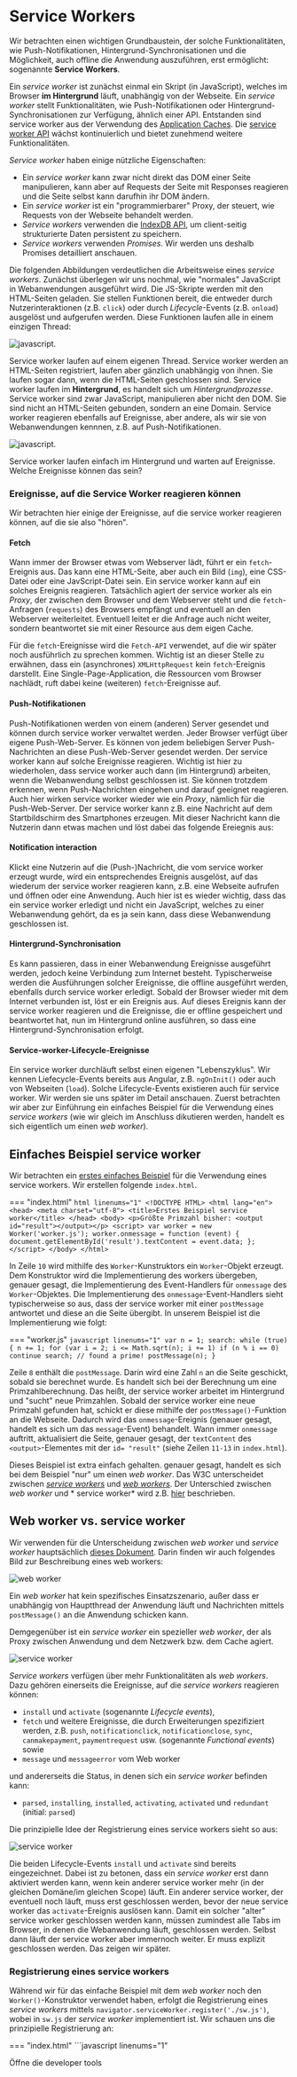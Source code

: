 # Service Workers

Wir betrachten einen wichtigen Grundbaustein, der solche Funktionalitäten, wie Push-Notifikationen, Hintergrund-Synchronisationen und die Möglichkeit, auch offline die Anwendung auszuführen, erst ermöglicht: sogenannte **Service Workers**.

Ein *service worker* ist zunächst einmal ein Skript (in JavaScript), welches im Browser **im Hintergrund** läuft, unabhängig von der Webseite. Ein *service worker* stellt Funktionalitäten, wie Push-Notifikationen oder Hintergrund-Synchronisationen zur Verfügung, ähnlich einer API. Entstanden sind service worker aus der Verwendung des [Application Caches](https://www.html5rocks.com/en/tutorials/appcache/beginner/). Die [service worker API](https://developer.mozilla.org/de/docs/Web/API/Service_Worker_API) wächst kontinuierlich und bietet zunehmend weitere Funktionalitäten. 

*Service worker* haben einige nützliche Eigenschaften:

- Ein *service worker* kann zwar nicht direkt das DOM einer Seite manipulieren, kann aber auf Requests der Seite mit Responses reagieren und die Seite selbst kann darufhin ihr DOM ändern. 
- Ein *service worker* ist ein "programmierbarer" Proxy, der steuert, wie Requests von der Webseite behandelt werden.
- *Service workers* verwenden die [IndexDB API](https://developer.mozilla.org/en-US/docs/Web/API/IndexedDB_API), um client-seitig strukturierte Daten persistent zu speichern. 
- *Service workers* verwenden *Promises*. Wir werden uns deshalb Promises detailliert anschauen. 

Die folgenden Abbildungen verdeutlichen die Arbeitsweise eines *service workers*. Zunächst überlegen wir uns nochmal, wie "normales" JavaScript in Webanwendungen ausgeführt wird. Die JS-Skripte werden mit den HTML-Seiten geladen. Sie stellen Funktionen bereit, die entweder durch Nutzerinteraktionen (z.B. `click`) oder durch *Lifecycle*-Events (z.B. `onload`) ausgelöst und aufgerufen werden. Diese Funktionen laufen alle in einem einzigen Thread:

![javascript](./files/19_serviceworker.png). 

Service worker laufen auf einem eigenen Thread. Service worker werden an HTML-Seiten registriert, laufen aber gänzlich unabhängig von ihnen. Sie laufen sogar dann, wenn die HTML-Seiten geschlossen sind. Service worker laufen im **Hintergrund**, es handelt sich um *Hintergrundprozesse*. Service worker sind zwar JavaScript, manipulieren aber nicht den DOM. Sie sind nicht an HTML-Seiten gebunden, sondern an eine Domain. Service worker reagieren ebenfalls auf Ereignisse, aber andere, als wir sie von Webanwendungen kennnen, z.B. auf Push-Notifikationen. 

![javascript](./files/20_serviceworker.png). 

Service worker laufen einfach im Hintergrund und warten auf Ereignisse. Welche Ereignisse können das sein?

### Ereignisse, auf die Service Worker reagieren können

Wir betrachten hier einige der Ereignisse, auf die service worker reagieren können, auf die sie also "hören". 

#### Fetch

Wann immer der Browser etwas vom Webserver lädt, führt er ein `fetch`-Ereignis aus. Das kann eine HTML-Seite, aber auch ein Bild (`img`), eine CSS-Datei oder eine JavScript-Datei sein. Ein service worker kann auf ein solches Ereignis reagieren. Tatsächlich agiert der service worker als ein *Proxy*, der zwischen dem Browser und dem Webserver steht und die `fetch`-Anfragen (`requests`) des Browsers empfängt und eventuell an den Webserver weiterleitet. Eventuell leitet er die Anfrage auch nicht weiter, sondern beantwortet sie mit einer Resource aus dem eigen Cache. 

Für die `fetch`-Ereignisse wird die `Fetch-API` verwendet, auf die wir später noch ausführlich zu sprechen kommen. Wichtig ist an dieser Stelle zu erwähnen, dass ein (asynchrones) `XMLHttpRequest` kein `fetch`-Ereignis darstellt. Eine Single-Page-Application, die Ressourcen vom Browser nachlädt, ruft dabei keine (weiteren) `fetch`-Ereignisse auf. 

#### Push-Notifikationen

Push-Notifikationen werden von einem (anderen) Server gesendet und können durch service worker verwaltet werden. Jeder Browser verfügt über eigene Push-Web-Server. Es können von jedem beliebigen Server Push-Nachrichten an diese Push-Web-Server gesendet werden. Der service worker kann auf solche Ereignisse reagieren. Wichtig ist hier zu wiederholen, dass service worker auch dann (im Hintergrund) arbeiten, wenn die Webanwendung selbst geschlossen ist. Sie können trotzdem erkennen, wenn Push-Nachrichten eingehen und darauf geeignet reagieren. Auch hier wirken service worker wieder wie ein *Proxy*, nämlich für die Push-Web-Server. Der service worker kann z.B. eine Nachricht auf dem Startbildschirm des Smartphones erzeugen. Mit dieser Nachricht kann die Nutzerin dann etwas machen und löst dabei das folgende Ereiegnis aus:

#### Notification interaction

Klickt eine Nutzerin auf die (Push-)Nachricht, die vom service worker erzeugt wurde, wird ein entsprechendes Ereignis ausgelöst, auf das wiederum der service worker reagieren kann, z.B. eine Webseite aufrufen und öffnen oder eine Anwendung. Auch hier ist es wieder wichtig, dass das ein service worker erledigt und nicht ein JavaScript, welches zu einer Webanwendung gehört, da es ja sein kann, dass diese Webanwendung geschlossen ist.

#### Hintergrund-Synchronisation

Es kann passieren, dass in einer Webanwendung Ereignisse ausgeführt werden, jedoch keine Verbindung zum Internet besteht. Typischerweise werden die Ausführungen solcher Ereignisse, die offline ausgeführt werden, ebenfalls durch service worker erledigt. Sobald der Browser wieder mit dem Internet verbunden ist, löst er ein Ereignis aus. Auf dieses Ereignis kann der service worker reagieren und die Ereignisse, die er offline gespeichert und beantwortet hat, nun im Hintergrund online ausführen, so dass eine Hintergrund-Synchronisation erfolgt. 

#### Service-worker-Lifecycle-Ereignisse

Ein service worker durchläuft selbst einen eigenen "Lebenszyklus". Wir kennen Liefecycle-Events bereits aus Angular, z.B. `ngOnInit()` oder auch von Webseiten (`load`). Solche Lifecycle-Events existieren auch für service worker. Wir werden sie uns später im Detail anschauen. Zuerst betrachten wir aber zur Einführung ein einfaches Beispiel für die Verwendung eines *service workers* (wie wir gleich im Anschluss dikutieren werden, handelt es sich eigentlich um einen *web worker*). 

## Einfaches Beispiel service worker

Wir betrachten ein [erstes einfaches Beispiel](https://html.spec.whatwg.org/multipage/workers.html#a-background-number-crunching-worker) für die Verwendung eines service workers. Wir erstellen folgende `index.html`. 

=== "index.html"
	```html linenums="1"
	<!DOCTYPE HTML>
	<html lang="en">
	<head>
	    <meta charset="utf-8">
	    <title>Erstes Beispiel service worker</title>
	</head>
	<body>
	<p>Größte Primzahl bisher: <output id="result"></output></p>
	<script>
	    var worker = new Worker('worker.js');
	    worker.onmessage = function (event) {
	        document.getElementById('result').textContent = event.data;
	    };
	</script>
	</body>
	</html>
	```

In Zeile `10` wird mithilfe des `Worker`-Kunstruktors ein `Worker`-Objekt erzeugt. Dem Konstruktor wird die Implementierung des workers übergeben, genauer gesagt, die Implementierung des Event-Handlers für `onmessage` des `Worker`-Objektes. Die Implementierung des `onmessage`-Event-Handlers sieht typischerweise so aus, dass der service worker mit einer `postMessage` antwortet und diese an die Seite übergibt. In unserem Beispiel ist die Implementierung wie folgt: 

=== "worker.js"
	```javascript linenums="1"
	var n = 1;
	search: while (true) {
	    n += 1;
	    for (var i = 2; i <= Math.sqrt(n); i += 1)
	        if (n % i == 0)
	            continue search;
	    // found a prime!
	    postMessage(n);
	}
	```

Zeile `8` enthält die `postMessage`. Darin wird eine Zahl `n` an die Seite geschickt, sobald sie berechnet wurde. Es handelt sich bei der Berechnung um eine Primzahlberechnung. Das heißt, der service worker arbeitet im Hintergrund und "sucht" neue Primzahlen. Sobald der service worker eine neue Primzahl gefunden hat, schickt er diese mithilfe der `postMessage()`-Funktion an die Webseite. Dadurch wird das `onmessage`-Ereignis (genauer gesagt, handelt es sich um das `message`-Event) behandelt. Wann immer `onmessage` auftritt, aktualisiert die Seite, genauer gesagt, der `textContent` des `<output>`-Elementes mit der `id= "result"` (siehe Zeilen `11-13` in `index.html`). 

Dieses Beispiel ist extra einfach gehalten. genauer gesagt, handelt es sich bei dem Beispiel "nur" um einen *web worker*. Das W3C unterscheidet zwischen [*service workers*](https://www.w3.org/TR/service-workers/) und [*web workers*](https://html.spec.whatwg.org/multipage/workers.html#workers). Der Unterschied zwischen *web worker* und * service worker* wird z.B. [hier](https://bitsofco.de/web-workers-vs-service-workers-vs-worklets/) beschrieben. 

## Web worker vs. service worker

Wir verwenden für die Unterscheidung zwischen *web worker* und *service worker*  hauptsächlich [dieses Dokument](https://bitsofco.de/web-workers-vs-service-workers-vs-worklets/). Darin finden wir auch folgendes Bild zur Beschreibung eines web workers:

![web worker](./files/03_webworker.png)

Ein *web worker* hat kein spezifisches Einsatzszenario, außer dass er unabhängig von Hauptthread der Anwendung läuft und Nachrichten mittels `postMessage()` an die Anwendung schicken kann. 

Demgegenüber ist ein *service worker* ein spezieller *web worker*, der als Proxy zwischen Anwendung und dem Netzwerk bzw. dem Cache agiert. 

![service worker](./files/04_serviceworker.png)

*Service workers* verfügen über mehr Funktionalitäten als *web workers*. Dazu gehören einerseits die Ereignisse, auf die *service workers* reagieren können:

- `install` und `activate` (sogenannte *Lifecycle events*),
- `fetch` und weitere Ereignisse, die durch Erweiterungen spezifiziert werden, z.B. `push`, `notificationclick`, `notificationclose`, `sync`, `canmakepayment`, `paymentrequest` usw. (sogenannte *Functional events*) sowie
- `message` und `messageerror` vom Web worker

und andererseits die Status, in denen sich ein *service worker* befinden kann:

- `parsed`, `installing`, `installed`, `activating`, `activated` und `redundant` (initial: `parsed`)

Die prinzipielle Idee der Registrierung eines service workers sieht so aus:

![service worker](./files/21_serviceworker.png)

Die beiden Lifecycle-Events `install` und `activate` sind bereits eingezeichnet. Dabei ist zu betonen, dass ein *service worker*  erst dann aktiviert werden kann, wenn kein anderer service worker mehr (in der gleichen Domäne/im gleichen Scope) läuft. Ein anderer service worker, der eventuell noch läuft, muss erst geschlossen werden, bevor der neue service worker das `activate`-Ereignis auslösen kann. Damit ein solcher "alter" service worker geschlossen werden kann, müssen zumindest alle Tabs im Browser, in denen die Webanwendung läuft, geschlossen werden. Selbst dann läuft der service worker aber immernoch weiter. Er muss explizit geschlossen werden. Das zeigen wir später. 

### Registrierung eines service workers

Während wir für das einfache Beispiel mit dem *web worker* noch den `Worker()`-Konstruktor verwendet haben, erfolgt die Registrierung eines *service workers* mittels `navigator.serviceWorker.register('./sw.js')`, wobei in `sw.js` der *service worker* implementiert ist. Wir schauen uns die prinzipielle Registrierung an:

=== "index.html"
	```javascript linenums="1"
	<!DOCTYPE HTML>
	<html lang="en">
	<head>
	    <meta charset="utf-8">
	    <title>Erstes Beispiel service worker</title>
	</head>
	<body>
	<p>Öffne die developer tools</p>
	<script>
	    
	    if ('serviceWorker' in navigator) {
	        // Register a service worker hosted at the root of the
	        // site using the default scope.
	        navigator.serviceWorker.register('./sw.js').then(function(registration) {
	            console.log('Service worker registration succeeded:', registration);
	            console.log('Scope ist ' + registration.scope);
	            // At this point, you can optionally do something
	            // with registration. See https://developer.mozilla.org/en-US/docs/Web/API/ServiceWorkerRegistration
	        }).catch(function(error) {
	            console.log('Service worker registration failed:', error);
	        });

	        // Independent of the registration, let's also display
	        // information about whether the current page is controlled
	        // by an existing service worker, and when that
	        // controller changes.

	        // First, do a one-off check if there's currently a
	        // service worker in control.
	        if (navigator.serviceWorker.controller) {
	            console.log('This page is currently controlled by:', navigator.serviceWorker.controller);
	        }

	        // Then, register a handler to detect when a new or
	        // updated service worker takes control.
	        navigator.serviceWorker.oncontrollerchange = function() {
	            console.log('This page is now controlled by:', navigator.serviceWorker.controller);
	        };
	    } else {
	        console.log('Service workers are not supported.');
	    }
	</script>
	</body>
	</html>
	```

Wir haben hier die registrierung des *service workers* innerhalb des `<script>`-Elementes. Besser (und das werden wir später auch immer machen) ist die Erstellung einer eigenen `.js`-Datei dafür. 

Wenn wir die `Developer Tools` öffnen, sehen wir auf der `Console` folgende Ausgabe:

![devtools](./files/05_devtools.png)

Für diejenigen, für die das Registrierungs-Beispiel oben zu lang ist, hier die Version von [W3C](https://www.w3.org/TR/service-workers/#document-context):

```javascript linenums="1"
// scope defaults to the path the script sits in
// "/" in this example
navigator.serviceWorker.register("/serviceworker.js").then(registration => {
  console.log("success!");
  if (registration.installing) {
    registration.installing.postMessage("Howdy from your installing page.");
  }
}, err => {
  console.error("Installing the worker failed!", err);
});
```



### Registrierung eines service workers in HTW-Insta

Nun, da wir wissen, wie die Registrierung eines service workers prinzipiell funktioniert, fügen wir unserem `HTW-Insta`-Beispiel einen solchen hinzu. Den aktuellen Stand der Anwendung finden Sie unter [IKT-PWA-02](https://github.com/jfreiheit/IKT-PWA-02). Das ist die Version, in der bereits das Web-App-Manifest enthalten ist. 

Zunächst beachten wir noch einen besonderen Eintrag in der `package.json`:

=== "package.json"
	```json linenums="1" hl_lines="7"
	{
	  "name": "IKT-PWA-02",
	  "version": "1.0.0",
	  "description": "Grundgerüst einer PWA mit Web-App-Manifest",
	  "main": "index.js",
	  "scripts": {
	    "start": "http-server -c-1"
	  },
	  "keywords": ["pwa", "progressive", "web", "app", "ikt", "htw", "fiw"],
	  "author": "J. freiheit",
	  "license": "ISC",
	  "devDependencies": {
	    "http-server": "^14.1.0"
	  }
	}
	```

In Zeile `7` wird definiert, dass wir bei Aufruf des `npm start`-Befehls den Webserver `http-server` starten. Das Argument `-c-1` besagt, dass wir für diesen Server **nicht** den Browser-Cache verwenden wollen. Jede datei, die wir somit vom Webserver anfordern, wird somit auch tatsächlich neu geladen. Stattdessen wollen wir nämlich nur den Cache des service workers verwenden. 

Für unseren service worker erstellen wir uns im `public`-Ordner eine Datei `sw.js`. Da der service worker im `public`-Ordner angelegt wird, ist sein Scope unsere komplette Webanwendung. Wollten wir z.B. einen service worker, der nur für unsere Hilfe-Seiten zuständig ist, so hätten wir die Datei im `help`-Ordner erzeugt. 

Um unseren service worker zu registrieren, müssen wir ihn in alle unsere HTML-Seiten einbinden. Wir haben die `/public/index.html`-Datei und die `/public/help/index.html`. Dort könnten wir innerhalb des eines `<script>`-Elementes die Registrierung durchführen. Da wir aber bereits in beiden Dateien die Datei `public/src/js/app.js` einbinden, erledigen wir die Registrierung einfach dort. Dann ist sie nur an einer Stelle und wir müssen die HTML-Dateien nicht anpassen. In die `/public/src/js/app.js` schreiben wir nun Folgendes:

=== "/public/src/js/app.js"
	```javascript linenums="1" 
	if ('serviceWorker' in navigator) {
	    navigator.serviceWorker
	        .register('/sw.js')
	        .then(function() {
	            console.log('service worker registriert')
	        });
	}
	``` 

Starten unserer Anwendung und Aufruf im Browser ergibt die Ausgabe `service worker registriert` in der Konsole der DevTools. 

![service worker](./files/22_serviceworker.png)

Im Zusammenhang mit service workern gibt es folgendes zu beachten:

> service worker funktionieren nur mit https oder auf localhost!

Wundern Sie sich also nicht, wenn Ihr service worker nicht funktioniert, sobald Sie Ihre Anwendung auf einem Webserver ausführen, der `https` nicht unterstützt. Anleitungen, wie Sie einen Webserver für `https` konfigurieren, finden Sie z.B. [hier](https://letsencrypt.org/getting-started/). Schauen Sie ansonsten auch [hier](../tools/#https-fur-localhost) und [hier](../tools/#https-fur-webserver).

### Service worker: Life-Cycle-Ereignisse behandeln

Nun implementieren wir den service worker. Wir haben ihn bereits registriert, aber die Datei `sw.js` ist noch leer. Die grundlegende Idee eines service workers ist es, Ereignisse zu behandeln. Wir werden unserem service worker also eine Reihe von `addEventListener()`-Funktionen hinzufügen. Diese Funktion kennen wir bereits aus "normalem" JavaScript-Code. Dort haben häufig so etwas wie `addEventListener('click', function() { /* ... */ })` geschrieben. Das `click`-Ereignis hat aber keine Relevanz für service worker, da ein service worker keine Auswirkungen auf das DOM hat. Vielmehr reagiert ein service worker auf Ereignisse, die wir bereits [oben](./#web-worker-vs-service-worker) beschrieben haben. Wir fügen unserem service worker Ereignisbehandlungen hinzu:

=== "/public/sw.js"
	```javascript linenums="1" 
	self.addEventListener('install', function(event) {
	    console.log('service worker --> installing ...', event);
	})

	self.addEventListener('activate', function(event) {
	    console.log('service worker --> activating ...', event);
	    return self.clients.claim();
	})
	``` 

Wir melden uns also an zwei Ereignisse an: an das `install`-Ereignis und das `activate`-Ereignis. Beide Ereignisse sind auch gut [hier](https://developers.google.com/web/fundamentals/primers/service-workers/lifecycle) beschrieben. Beide Ereignisbehandlungen sind zunächst einfache Ausgaben auf die Konsole.

Zwei Sachen sind noch erwähnenswert: erstens wird `self` verwendet, um auf den service worker zu referenzieren. Für Erläuterungen über den Unterschied von `this` und `self` können Sie sich z.B. [hier](https://stackoverflow.com/questions/16875767/difference-between-this-and-self-in-javascript/) informieren. Grundsätzlich ist es so, dass mit `self` auf den gesamten Scope referenziert wird. In Webanwendungen ist der Scope häufig `window`, hier ist es aber die Domain, die den Scope des service workers beschreibt. Wir referenzieren also nicht auf den service worker selbst, sondern auf seinen Scope. 

Die zweite erwähnenswerte Sache steht in Zeile `7`. Wenn ein service worker registriert ist, dann "kontrolliert" er nicht automatisch alle Webseiten in seiner Domain. Erst durch das Neuladen dieser Seiten gelangen sie unter seine Kontrolle. Mithilfe der `claim()`-Funktion aus dem Interface `Clients` übernimmt der service worker die Kontrolle aber sofort, d.h. ohne ein Neuladen der Site. Einzige Ausnahme ist die Seite, die aktuell im Browser gezeigt wird. Für diese muss tatsächlich ein Reload durchgeführt werden. Weitere Informationen dazu finden Sie auch [hier](https://developers.google.com/web/fundamentals/primers/service-workers/lifecycle).

Wenn wir die Anwendung nun starten und dann im Browser aufrufen, erhalten wir folgende Ausgabe auf der Konsole:

![service worker](./files/23_serviceworker.png)

Wir sehen, dass das `install`-Ereignis ausgelöst wurde, aber offensichtlich nicht das `activate`-Ereignis. Warum wurde das `activate`-Ereignis nicht ausgelöst? Darum kümmern wir uns im folgenden Abschnitt.

Noch eine kurze Bemerkung zur Reihenfolge der Ausgaben auf der Konsole. Auf der Konsole haben wir folgende Ausgaben:

```bash
service worker registriert
service worker --> installing ...
```

Das verwundert wahrscheinlich, weil das `install`-Event ausgelöst wird, bevor der service worker (existiert und) registriert werden kann. Also müssten die Ausgaben eigentlich in der anderen Reihenfolge erscheinen. Wir erinnern uns (siehe zweite Abbildung ganz oben in diesem Kapitel): der service worker läuft auf einem anderen Thread, als das "normale" JavaScript unserer Webanwendung. Also laufen `app.js` und `sw.js` auf verschiedenen Threads. In welchem dieser beiden Threads nun zuerst eine Ausgabe erfolgt, hängt von vielen verschiedenen Faktoren ab, lässt sich aber auch nicht beeinflussen. Dieses Mal war es so, dass der `app.js`-Thread schneller mit der Ausgabe war, als der `sw.js`-Thread. Das kann beim nächsten Mal schon anders sein. Wichtig ist, dass wir wissen, dass diese beiden Threads gänzlich nebenläufig und unabhängig voneinander laufen. Sollten sich dabei Ausgaben "überholen", dann ist das kein Bug, sondern ein Feature. 

#### Service worker aktualisieren und aktivieren

Warum wurde das `activate`-Ereignis nicht ausgelöst? Dazu werfen wir einen Blick in unsere DevTools. Wir wählen den Reiter `Application` und dann im linken Menü unter `Application` den Menüpunkt `Service Woorkers`:

![service worker](./files/24_serviceworker.png)

Wir sehen, dass der service worker im Status des Aktivierens ist, aber noch darauf wartet, aktiviert zu sein (`waiting to activate`). Hierzu ist es wichtig zu wissen:

- solange Sie im Browser (mindestens) einen Tab mit Ihrer Webanwendung offen haben, wird ein neuer service worker zwar installiert und registriert, aber nicht aktiviert,
- das liegt daran, dass die offene Seite eventuell noch mit einem alten service worker kommuniziert (evtl. hat der alte service worker noch etwas im Cache, das mit der Webanwendung synchronisiert werden müsste).

Wenn wir den Tab mit unserer Anwendung schließen und ihn erneut öffnen, dann sehen wir: 

![service worker](./files/25_serviceworker.png)

Es wurden also sowohl das `install`- als auch das `activate`-Ereignis ausgelöst. Auf der Konsole erscheint entsprechend:

![service worker](./files/26_serviceworker.png)

> Wenn Sie Ihren service worker aktualisiert haben, müssen Sie alle Tabs Ihrer Webanwendung schließen und erneut öffnen, um den neuen service worker zu aktivieren!

Beherzigen Sie die obige Ausgabe. Es kann Ihnen sehr viel Implementierungskummer bereiten, wenn Sie es nicht tun. Sie verändern Ihren Code im service worker, aber die Änderungen sind nicht wirksam? Dann haben Sie vielleicht nur ein Reload Ihrer Webanwendung durchgeführt - das reicht aber für den aktualisierten service worker **nicht**!

Aber zum Glück bieten die DevTools Hilfe, so dass Sie während der Entwicklung doch nicht immer den Tab schließen und neu öffnen müssen. Betrachten wir nochmals die folgende Abbildung: 

![service worker](./files/24_serviceworker.png)

Sie haben drei Möglichkeiten, den service zu aktivieren:

1. Markieren Sie die Checkbox links neben `Update on reload`. Dann wird durch das Reload Ihrer Webanwendung der aktualisierte service worker aktiviert. 
2. Klicken Sie auf den Link `Update` oder
3. Klicken Sie auf den Link `skipWaiting`. 

Mit einem der drei Hilfen oben vermeiden Sie das Schließen und Neuöffnen des Tabs und der Webanwendung. Am einfachsten ist die erste Variante. Dann müssen Sie nur noch Reloaden und ansonsten weiter gar nichts machen. 

#### Arrow-Notation verwenden

Wenn wir uns die Implementierung des service workers anschauen, dann sehen wir, dass wir etwas "old school" unterwegs sind, also so ca. 2017 ;-). Wir sollten anstelle der `function()`-Notation lieber die `Arrow`-Notation verwenden, um ein bisschen mehr up-to-date zu sein ;-). Zu Arrow-Notation siehe auch [Hilfen-->Arrow-Notation](../hilfen/#arrow-funktionen). Unsere service worker Implementierung sieht dann so aus:

=== "/public/src/sw.js"
	```javascript linenums="1" 
	self.addEventListener('install', event => {
	    console.log('service worker --> installing ...', event);
	})

	self.addEventListener('activate', event => {
	    console.log('service worker --> activating ...', event);
	    return self.clients.claim();
	})
	``` 

Die neuere Notation ändert an der Funktionalität natürlich nichts. 


### Service worker: andere Ereignisse behandeln

Bis jetzt haben wir nur Life-Cycle-Events behandelt. Jetzt schauen wir uns einmal das `fetch`-Ereignis an. [Wir wissen bereits](./#fetch), dass das `fetch`-Ereignis immer dann ausgelöst wird, wenn etwas vom Webserver geladen wird, wenn also CSS-Dateien oder ein Bild oder JavaScript-Dateien geladen werden. Wir behandeln ein solches Ereignis wiederum mit einer einfachen Konsolen-Ausgabe:

=== "/public/src/sw.js"
	```javascript linenums="1" hl_lines="10-12"
	self.addEventListener('install', event => {
	    console.log('service worker --> installing ...', event);
	})

	self.addEventListener('activate', event => {
	    console.log('service worker --> activating ...', event);
	    return self.clients.claim();
	})

	self.addEventListener('fetch', event => {
	    console.log('service worker --> fetching ...', event);
	})
	``` 

Falls wir in den DevTools unter `Application`-->`Application`-->`Service Workers` das Häkchen bei `Update on Reload` gesetzt hatten, müssen wir tatsächlich nur ein Reload der Webanwendung durchführen und wir sehen auf der Konsole, dass das `fetch`-Event selbst für unsere bis jetzt sehr kleine Anwendung recht häufig aufgerufen wird:

![service worker](./files/27_serviceworker.png)

Wenn Sie in die jeweiligen `FetchEvent`-Objekte hineinklicken, welche Ressourcen jeweils per `GET` vom Webserver geladen werden. 

### Anwendung mit einem Android-Gerät verbinden

Ich kann es leider (bis jetzt noch) nicht ausprobieren, aber [hier](https://developers.google.com/web/tools/chrome-devtools/remote-debugging/) ist beschrieben, wie Sie die Anwendung auf einem Android-Gerät aufrufen können. Nun, da wir service worker verwenden, sollte es funktionieren. Das [hier](https://web.dev/customize-install/) mag auch hilfreich sein.


### Anwendung auf Ihrem iPhone aufrufen

Um die Anwendung auf Ihrem iPhone aufzurufen, müssen Sie sich zunächst nur anschauen, was im Terminal ausgegeben wird, nachdem Sie `npm start` aufgerufen haben:

```bash
Starting up http-server, serving ./public
Available on:
	http://127.0.0.1:8080
	htpp://192.168.1.24:8080
Hit CTRL-C to stop the server
```

Rufen Sie in Ihrem iPhone einen Browser auf (z.B. Safari oder Chrome) und geben dort di ezweite der beiden URLs ein (also `htpp://192.168.1.24:8080`). Die Anwendung wird ausgeführt. iOS unterstützt aber leider (noch) nicht, dass Sie ein Start-Icon dafür auf den Startbildschirm ablegen. 




